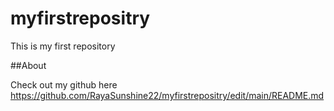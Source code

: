 # myfirstrepositry
This is my first repository

##About

Check out my github here https://github.com/RayaSunshine22/myfirstrepositry/edit/main/README.md


